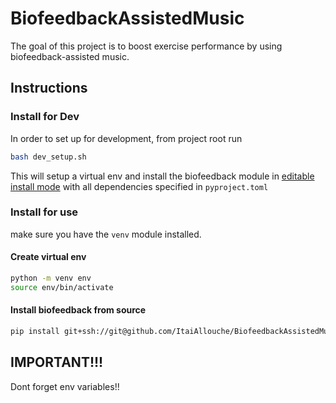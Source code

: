 # BiofeedbackAssistedMusic
The goal of this project is to boost exercise performance by using biofeedback-assisted music.    
## Instructions
### Install for Dev
In order to set up for development, from project root run 
```bash
bash dev_setup.sh
```
This will setup a virtual env and install the biofeedback module in [editable install mode](https://setuptools.pypa.io/en/latest/userguide/development_mode.html) with all dependencies specified in `pyproject.toml`
### Install for use
make sure you have the `venv` module installed.
#### Create virtual env
```bash
python -m venv env
source env/bin/activate
```
#### Install biofeedback from source
```bash
pip install git+ssh://git@github.com/ItaiAllouche/BiofeedbackAssistedMusic.git
```
## IMPORTANT!!!
Dont forget env variables!! 
